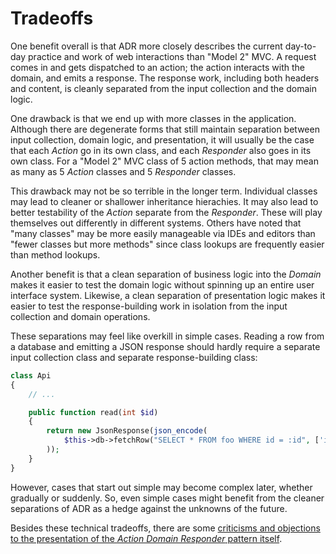 # Tradeoffs

One benefit overall is that ADR more closely describes the current day-to-day practice and work of web interactions than "Model 2" MVC. A request comes in and gets dispatched to an action; the action interacts with the domain, and emits a response. The response work, including both headers and content, is cleanly separated from the input collection and the domain logic.

One drawback is that we end up with more classes in the application. Although there are degenerate forms that still maintain separation between input collection, domain logic, and presentation, it will usually be the case that each _Action_ go in its own class, and each _Responder_ also goes in its own class. For a "Model 2" MVC class of 5 action methods, that may mean as many as 5 _Action_ classes and 5 _Responder_ classes.

This drawback may not be so terrible in the longer term. Individual classes may lead to cleaner or shallower inheritance hierachies. It may also lead to better testability of the _Action_ separate from the _Responder_. These will play themselves out differently in different systems.  Others have noted that "many classes" may be more easily manageable via IDEs and editors than "fewer classes but more methods" since class lookups are frequently easier than method lookups.

Another benefit is that a clean separation of business logic into the _Domain_ makes it easier to test the domain logic without spinning up an entire user interface system. Likewise, a clean separation of presentation logic makes it easier to test the response-building work in isolation from the input collection and domain operations.

These separations may feel like overkill in simple cases. Reading a row from a database and emitting a JSON response should hardly require a separate input collection class and separate response-building class:

```php
class Api
{
    // ...

    public function read(int $id)
    {
        return new JsonResponse(json_encode(
            $this->db->fetchRow("SELECT * FROM foo WHERE id = :id", ['id' => $id])
        ));
    }
}
```

However, cases that start out simple may become complex later, whether gradually or suddenly. So, even simple cases might benefit from the cleaner separations of ADR as a hedge against the unknowns of the future.

Besides these technical tradeoffs, there are some [criticisms and objections to the presentation of the _Action Domain Responder_ pattern itself](./OBJECTIONS.md).
